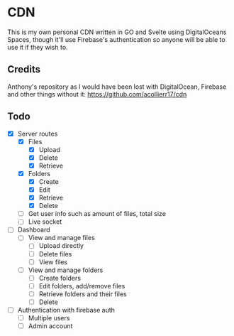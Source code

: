# CDN

This is my own personal CDN written in GO and Svelte using DigitalOceans Spaces, though it'll use Firebase's authentication so anyone will be able to use it if they wish to.

## Credits

Anthony's repository as I would have been lost with DigitalOcean, Firebase and other things without it: <https://github.com/acollierr17/cdn>

## Todo

- [x] Server routes
  - [x] Files
    - [x] Upload
    - [x] Delete
    - [x] Retrieve
  - [x] Folders
    - [x] Create
    - [x] Edit
    - [x] Retrieve
    - [x] Delete
  - [ ] Get user info such as amount of files, total size
  - [ ] Live socket

- [ ] Dashboard
  - [ ] View and manage files
    - [ ] Upload directly
    - [ ] Delete files
    - [ ] View files
  - [ ] View and manage folders
    - [ ] Create folders
    - [ ] Edit folders, add/remove files
    - [ ] Retrieve folders and their files
    - [ ] Delete

- [ ] Authentication with firebase auth
  - [ ] Multiple users
  - [ ] Admin account
